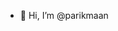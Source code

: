 - 👋 Hi, I’m @parikmaan
<!--- - 👀 I’m interested in 
- 🌱 I’m currently learning ...
- 💞️ I’m looking to collaborate on ...
- 📫 How to reach me ...--->

<!---
parikmaan/parikmaan is a ✨ special ✨ repository because its `README.md` (this file) appears on your GitHub profile.
You can click the Preview link to take a look at your changes.
--->
